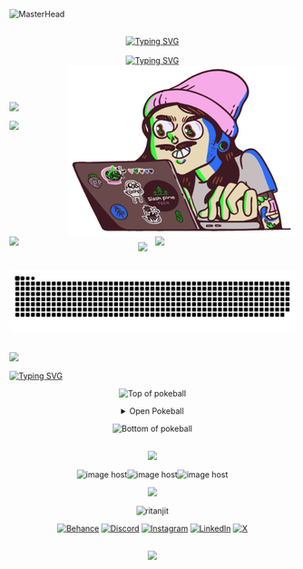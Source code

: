 
<!-- Top Banner -->
![MasterHead](https://openseauserdata.com/files/84dada0a5dcfd790700df3dd87897aef.gif)

</br>

<!-- Heading === Greeting -->
<div align="center">
<span><a href="https://git.io/typing-svg"><img src="https://readme-typing-svg.demolab.com?font=Fira+Code&weight=600&size=32&duration=3000&pause=5000&color=f54089&center=true&vCenter=true&width=600&height=35&lines=Hey+there+%F0%9F%91%8B%2C+I'm+Ritanjit" alt="Typing SVG" /></a></span>
</div>

<br/>

<!-- Sub Heading === about me -->
<div align="center">
<a href="https://git.io/typing-svg"><img src="https://readme-typing-svg.demolab.com?font=Fira+Code&weight=500&size=16&duration=6000&pause=5000&color=0BF7FF&center=true&vCenter=true&width=1000&height=20&lines=Just+an+AI+obsessed+with+human+interaction+design." alt="Typing SVG" /></a>
</div>

<!-- coding image gif -->
<div>
<img align="right" alt="Coding" width="400" src="https://github.com/Ritanjit/Ritanjit/blob/c178a7673c499651709c9a58a816273abc4f5594/img.gif">
</div>

<!-- -->

<!-- most used languages -->
<br/><br/><br/><img aling="left" src="https://github-readme-stats.vercel.app/api/top-langs/?username=technologyhell&theme=radical&hide_border=true&include_all_commits=true&count_private=true&layout=compact" width="50%" /><br/>

<!-- line -->
<!-- <h1></h1> -->

<!-- aniimated line -->
<img src="https://user-images.githubusercontent.com/73097560/115834477-dbab4500-a447-11eb-908a-139a6edaec5c.gif"><br><br>

<!-- Stats -->
<div align="center">
<img align="left" src="https://github-readme-stats.vercel.app/api?username=Ritanjit&theme=radical&hide_border=true&include_all_commits=true&count_private=true&rank_icon=github&custom_title=My+GitHub+Stats" width="45%" />
<img align="right" src="https://github-readme-streak-stats.herokuapp.com/?user=Ritanjit&theme=radical&hide_border=true" width="49%" /></br></br>
</div>

<br/><br/><br/><br/><br/><br/>

<!-- line -->
<!-- <h1></h1> -->

<!-- aniimated line -->
<img src="https://user-images.githubusercontent.com/73097560/115834477-dbab4500-a447-11eb-908a-139a6edaec5c.gif"><br><br>

<!-- Snake Animation -->
<div align="center">
    
  ![snake gif](https://github.com/Ritanjit/Ritanjit/blob/output/github-snake-dark.svg)
</div>


<!-- line and space -->
<!-- <h1></h1> -->

<!-- aniimated line with space -->
<br/><img src="https://user-images.githubusercontent.com/73097560/115834477-dbab4500-a447-11eb-908a-139a6edaec5c.gif">

<!-- Sub Heading === Open Poke Ball -->
<div align="left">
<a href="https://git.io/typing-svg"><img src="https://readme-typing-svg.demolab.com?font=Fira+Code&weight=500&size=25&duration=2000&pause=2000&color=0BF7FF&center=false&vCenter=true&width=1000&height=30&lines=Look+What+I+Caught!!" alt="Typing SVG" /></a><br/>
</div>

<!-- Poke Ball -->
<div align="center">
    
![Top of pokeball](https://user-images.githubusercontent.com/44261381/209363264-ac854d3c-2cc2-44c4-928e-8a08d1013f46.png)

<details alt="open pokeball">
    <summary>Open Pokeball</summary>

<!-- ![@rtnjt09 #30NitesOfCode](https://www.codedex.io/api/petStatus?user=rtnjt09) -->

<br/> <a href="https://imgbox.com/X3mReAvV" target="_blank"><img src="https://images2.imgbox.com/13/87/X3mReAvV_o.gif" alt="image host"/></a>
    
<!--h1 without bottom border-->
<div id="user-content-toc">
  <ul align="center">
    <summary>
        <img src="https://media2.giphy.com/media/QssGEmpkyEOhBCb7e1/giphy.gif?cid=ecf05e47a0n3gi1bfqntqmob8g9aid1oyj2wr3ds3mg700bl&rid=giphy.gif" width ="30">&nbsp;&nbsp;<h1 style="display: inline-block"><img src="https://img.shields.io/badge/%20Stats-0190b5?style=for-the-badge" /></h1>&nbsp;&nbsp;<img src="https://media2.giphy.com/media/QssGEmpkyEOhBCb7e1/giphy.gif?cid=ecf05e47a0n3gi1bfqntqmob8g9aid1oyj2wr3ds3mg700bl&rid=giphy.gif" width ="30"><br>
    </summary>
  </ul>
</div>
<!--tech stack icons-->
<p align="center">
  <a href="https://skillicons.dev">
    <img src="https://skillicons.dev/icons?i=js,ts,mongodb,mysql,nodejs,html,css,express,react,nextjs,angular,tailwind,flask,django,c,cpp,py,java,php,rust,googlecloud,sklearn,opencv,tensorflow,pytorch,git,vite,yarn,postman,materialui,figma,bash,arduino,anaconda,linux,ubuntu&perline=11" />
  </a>
</p>


</details>

![Bottom of pokeball](https://user-images.githubusercontent.com/44261381/209363271-905d2a5e-8a18-44c0-a450-45dddd4d5036.png)


<!-- aniimated line with space -->
<br/><img src="https://user-images.githubusercontent.com/73097560/115834477-dbab4500-a447-11eb-908a-139a6edaec5c.gif">

<!-- Footer -->
<div align="center">

<!-- goku animations (gallery url "https://imgbox.com/gallery/edit/w4uRU9wgqp/Nh2lVOZiZ6VbM1Fz"-->
<img src="https://images2.imgbox.com/21/86/oAtQQK6D_o.gif" alt="image host" width="200"/><img src="https://images2.imgbox.com/68/c2/QntQmQCH_o.gif" alt="image host" width="200"/><img src="https://images2.imgbox.com/9b/36/jjIcAUQu_o.gif" alt="image host" width="200"/>

<!-- Whole Profile Overview Image -->
![](http://github-profile-summary-cards.vercel.app/api/cards/profile-details?username=Ritanjit&theme=radical)

<!-- profile views -->
<p align="center"> <img src="https://komarev.com/ghpvc/?username=ritanjit&label=Profile%20views&color=0e75b6&style=flat" alt="ritanjit" /></p>

<!-- social links --> 
[![Behance](https://img.shields.io/badge/Behance-1769ff?logo=behance&logoColor=white)](https://www.behance.net/ritanjitdas) [![Discord](https://img.shields.io/badge/Discord-%237289DA.svg?logo=discord&logoColor=white)](https://discord.com/users/865274630624116737) [![Instagram](https://img.shields.io/badge/Instagram-%23E4405F.svg?logo=Instagram&logoColor=white)](https://instagram.com/ritanjit) [![LinkedIn](https://img.shields.io/badge/LinkedIn-%230077B5.svg?logo=linkedin&logoColor=white)](https://www.linkedin.com/in/ritanjit-das-530b7b216/) [![X](https://img.shields.io/badge/X-black.svg?logo=X&logoColor=white)](https://x.com/rtnjt_designs)

</div>

<!-- aniimated line with space -->
<br/><img src="https://user-images.githubusercontent.com/73097560/115834477-dbab4500-a447-11eb-908a-139a6edaec5c.gif">

<!-- pokemon gifs -->
<!-- <a href="https://imgbox.com/qzyC6w48" target="_blank"><img src="https://images2.imgbox.com/24/de/qzyC6w48_o.gif" alt="image host"/></a> <a href="https://imgbox.com/BzXapuKv" target="_blank"><img src="https://images2.imgbox.com/d7/a4/BzXapuKv_o.gif" alt="image host"/></a> <a href="https://imgbox.com/X3mReAvV" target="_blank"><img src="https://images2.imgbox.com/13/87/X3mReAvV_o.gif" alt="image host"/></a><a href="https://imgbox.com/bcRs6Xwm" target="_blank"><img src="https://images2.imgbox.com/12/78/bcRs6Xwm_o.gif" alt="image host"/></a> <a href="https://imgbox.com/wckHJZIA" target="_blank"><img src="https://images2.imgbox.com/5f/21/wckHJZIA_o.gif" alt="image host"/></a> -->

<!-- table design skills -->
<!-- <details> <summary><strong>🧑‍💻 Programming Languages</strong></summary> <table> <tr> <td align="center" width="96"><img src="https://skillicons.dev/icons?i=cpp" width="40" height="40"><br>C++</td> <td align="center" width="96"><img src="https://skillicons.dev/icons?i=c" width="40" height="40"><br>C</td> <td align="center" width="96"><img src="https://skillicons.dev/icons?i=java" width="40" height="40"><br>Java</td> <td align="center" width="96"><img src="https://skillicons.dev/icons?i=js" width="40" height="40"><br>JavaScript</td> <td align="center" width="96"><img src="https://skillicons.dev/icons?i=ts" width="40" height="40"><br>TypeScript</td> <td align="center" width="96"><img src="https://skillicons.dev/icons?i=py" width="40" height="40"><br>Python</td> </tr> </table> </details> <details> <summary><strong>⚙️ Frameworks & Libraries</strong></summary> <table> <tr> <td align="center" width="96"><img src="https://skillicons.dev/icons?i=express" width="40" height="40"><br>Express.js</td> <td align="center" width="96"><img src="https://skillicons.dev/icons?i=react" width="40" height="40"><br>React</td> <td align="center" width="96"><img src="https://skillicons.dev/icons?i=nextjs" width="40" height="40"><br>Next.js</td> <td align="center" width="96"><img src="https://skillicons.dev/icons?i=tailwind" width="40" height="40"><br>Tailwind CSS</td> <td align="center" width="96"><img src="https://skillicons.dev/icons?i=bootstrap" width="40" height="40"><br>Bootstrap</td> <td align="center" width="96"><img src="https://skillicons.dev/icons?i=flask" width="40" height="40"><br>Flask</td> <td align="center" width="96"><img src="https://skillicons.dev/icons?i=django" width="40" height="40"><br>Django</td> </tr> </table> </details> <details> <summary><strong>💻 Operating Systems</strong></summary> <table> <tr> <td align="center" width="96"><img src="https://skillicons.dev/icons?i=linux" width="40" height="40"><br>Linux</td> <td align="center" width="96"><img src="https://skillicons.dev/icons?i=ubuntu" width="40" height="40"><br>Ubuntu</td> </tr> </table> </details> <details> <summary><strong>🧰 Platforms & Tools</strong></summary> <table> <tr> <td align="center" width="96"><img src="https://skillicons.dev/icons?i=git" width="40" height="40"><br>Git</td> <td align="center" width="96"><img src="https://skillicons.dev/icons?i=github" width="40" height="40"><br>GitHub</td> <td align="center" width="96"><img src="https://skillicons.dev/icons?i=postman" width="40" height="40"><br>Postman</td> <td align="center" width="96"><img src="https://skillicons.dev/icons?i=vscode" width="40" height="40"><br>VS Code</td> <td align="center" width="96"><img src="https://skillicons.dev/icons?i=figma" width="40" height="40"><br>Figma</td> <td align="center" width="96"><img src="https://skillicons.dev/icons?i=bash" width="40" height="40"><br>Bash</td> <td align="center" width="96"><img src="https://skillicons.dev/icons?i=anaconda" width="40" height="40"><br>Anaconda</td> </tr> </table> </details> <details> <summary><strong>🌐 Web Development</strong></summary> <table> <tr> <td align="center" width="96"><img src="https://skillicons.dev/icons?i=html" width="40" height="40"><br>HTML</td> <td align="center" width="96"><img src="https://skillicons.dev/icons?i=css" width="40" height="40"><br>CSS</td> <td align="center" width="96"><img src="https://skillicons.dev/icons?i=nodejs" width="40" height="40"><br>Node.js</td> <td align="center" width="96"><img src="https://skillicons.dev/icons?i=mysql" width="40" height="40"><br>MySQL</td> <td align="center" width="96"><img src="https://skillicons.dev/icons?i=mongodb" width="40" height="40"><br>MongoDB</td> </tr> </table> </details> <details> <summary><strong>🤖 Machine Learning & Embedded</strong></summary> <table> <tr> <td align="center" width="96"><img src="https://skillicons.dev/icons?i=sklearn" width="40" height="40"><br>Scikit-Learn</td> <td align="center" width="96"><img src="https://skillicons.dev/icons?i=opencv" width="40" height="40"><br>OpenCV</td> <td align="center" width="96"><img src="https://skillicons.dev/icons?i=arduino" width="40" height="40"><br>Arduino</td> </tr> </table> </details> -->

<!-- redacted method to colour text -->
<!-- $${\color{#0190b5} Stats }$$ -->
